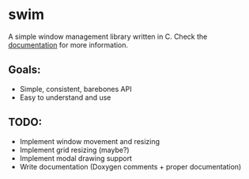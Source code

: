 # swim

A simple window management library written in C. Check the
[documentation](https://github.com/y-mx-b/swim/tree/master/docs) for more information.

## Goals:
- Simple, consistent, barebones API
- Easy to understand and use

## TODO:
- Implement window movement and resizing
- Implement grid resizing (maybe?)
- Implement modal drawing support
- Write documentation (Doxygen comments + proper documentation)
